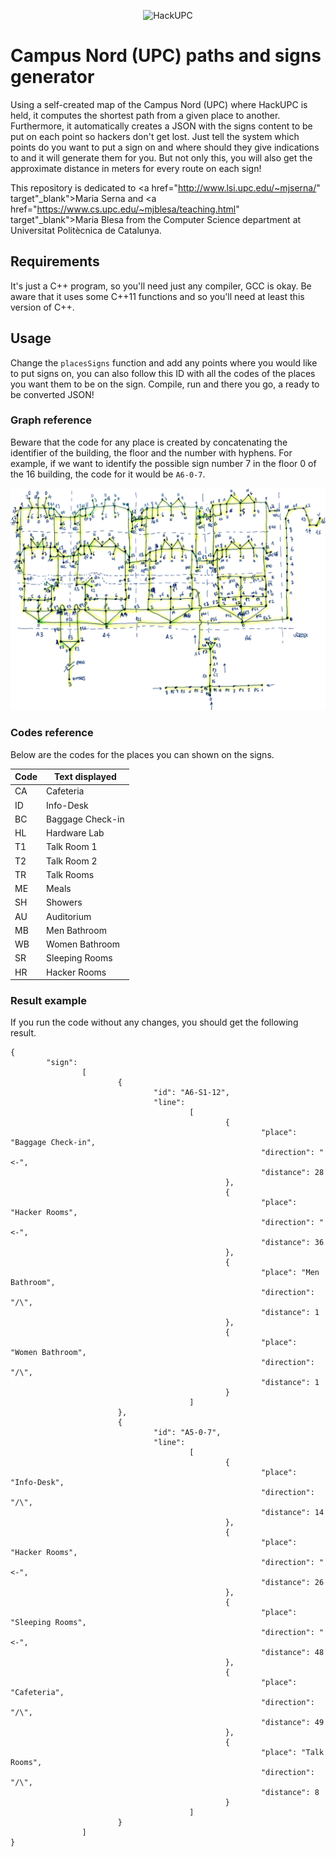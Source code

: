 <p align="center">
  <img alt="HackUPC" src="https://github.com/hackupc/frontend/raw/master/src/images/hackupc-ogimage@2x.png"/>
</p>

# Campus Nord (UPC) paths and signs generator
Using a self-created map of the Campus Nord (UPC) where HackUPC is held, it computes the shortest path from a given place to another. Furthermore, it automatically creates a JSON with the signs content to be put on each point so hackers don't get lost. Just tell the system which points do you want to put a sign on and where should they give indications to and it will generate them for you. But not only this, you will also get the approximate distance in meters for every route on each sign!

This repository is dedicated to <a href="http://www.lsi.upc.edu/~mjserna/" target"_blank">Maria Serna</a> and <a href="https://www.cs.upc.edu/~mjblesa/teaching.html" target"_blank">Maria Blesa</a> from the Computer Science department at Universitat Politècnica de Catalunya.

## Requirements
It's just a C++ program, so you'll need just any compiler, GCC is okay. Be aware that it uses some C++11 functions and so you'll need at least this version of C++.

## Usage
Change the `placesSigns` function and add any points where you would like to put signs on, you can also follow this ID with all the codes of the places you want them to be on the sign. Compile, run and there you go, a ready to be converted JSON!

### Graph reference
Beware that the code for any place is created by concatenating the identifier of the building, the floor and the number with hyphens. For example, if we want to identify the possible sign number 7 in the floor 0 of the 16 building, the code for it would be `A6-0-7`.

<p align="center">
  <img alt="Campus Nord Graph" src="https://github.com/oriolclosa/hackupc-campusnordgraph/raw/master/graph.png"/>
</p>

### Codes reference
Below are the codes for the places you can shown on the signs.

| Code          | Text displayed      |
| ------------- | ------------------- |
| CA            | Cafeteria           |
| ID            | Info-Desk           |
| BC            | Baggage Check-in    |
| HL            | Hardware Lab        |
| T1            | Talk Room 1         |
| T2            | Talk Room 2         |
| TR            | Talk Rooms          |
| ME            | Meals               |
| SH            | Showers             |
| AU            | Auditorium          |
| MB            | Men Bathroom        |
| WB            | Women Bathroom      |
| SR            | Sleeping Rooms      |
| HR            | Hacker Rooms        |

### Result example
If you run the code without any changes, you should get the following result.

```
{
        "sign":
                [
                        {
                                "id": "A6-S1-12",
                                "line":
                                        [
                                                {
                                                        "place": "Baggage Check-in",
                                                        "direction": "<-",
                                                        "distance": 28
                                                },
                                                {
                                                        "place": "Hacker Rooms",
                                                        "direction": "<-",
                                                        "distance": 36
                                                },
                                                {
                                                        "place": "Men Bathroom",
                                                        "direction": "/\",
                                                        "distance": 1
                                                },
                                                {
                                                        "place": "Women Bathroom",
                                                        "direction": "/\",
                                                        "distance": 1
                                                }
                                        ]
                        },
                        {
                                "id": "A5-0-7",
                                "line":
                                        [
                                                {
                                                        "place": "Info-Desk",
                                                        "direction": "/\",
                                                        "distance": 14
                                                },
                                                {
                                                        "place": "Hacker Rooms",
                                                        "direction": "<-",
                                                        "distance": 26
                                                },
                                                {
                                                        "place": "Sleeping Rooms",
                                                        "direction": "<-",
                                                        "distance": 48
                                                },
                                                {
                                                        "place": "Cafeteria",
                                                        "direction": "/\",
                                                        "distance": 49
                                                },
                                                {
                                                        "place": "Talk Rooms",
                                                        "direction": "/\",
                                                        "distance": 8
                                                }
                                        ]
                        }
                ]
}
```
